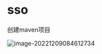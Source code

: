# sso





创建maven项目

![image-20221209084612734](C:\Users\lenovo\AppData\Roaming\Typora\typora-user-images\image-20221209084612734.png)